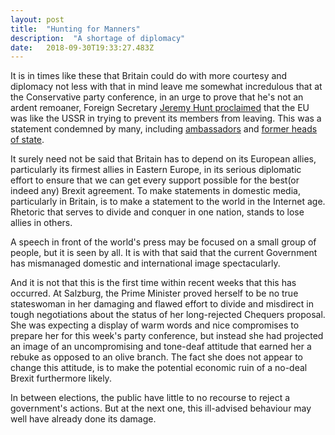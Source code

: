 ```yaml
---
layout: post 
title:  "Hunting for Manners" 
description:  "A shortage of diplomacy" 
date:   2018-09-30T19:33:27.483Z 
---
```


It is in times like these that Britain could do with more courtesy and diplomacy not less with that in mind leave me somewhat incredulous that at the Conservative party conference, in an urge to prove that he's not an ardent remoaner, Foreign Secretary [Jeremy Hunt proclaimed](https://www.huffingtonpost.co.uk/entry/jeremy-hunt-misjudged-brexiteer-tories-by-comparing-eu-to-ussr_uk_5bb0fd79e4b0343b3dc12eca?utm_hp_ref=uk-politics) that the EU was like the USSR in trying to prevent its members from leaving. This was a statement condemned by many, including [ambassadors](https://mobile.twitter.com/BaibaBraze/status/1046442294684123139) and [former heads of state](https://mobile.twitter.com/IlvesToomas/status/1046454249339514880).

It surely need not be said that Britain has to depend on its European allies, particularly its firmest allies in Eastern Europe, in its serious diplomatic effort to ensure that we can get every support possible for the best(or indeed any) Brexit agreement. To make statements in domestic media, particularly in Britain, is to make a statement to the world in the Internet age. Rhetoric that serves to divide and conquer in one nation, stands to lose allies in others.

A speech in front of the world's press may be focused on a small group of people, but it is seen by all. It is with that said that the current Government has mismanaged domestic and international image spectacularly. 

And it is not that this is the first time within recent weeks that this has occurred. At Salzburg, the Prime Minister proved herself to be no true stateswoman in her damaging and flawed effort to divide and misdirect in tough negotiations about the status of her long-rejected Chequers proposal. She was expecting a display of warm words and nice compromises to prepare her for this week's party conference, but instead she had projected an image of an uncompromising and tone-deaf attitude that earned her a rebuke as opposed to an olive branch. The fact she does not appear to change this attitude, is to make the potential economic ruin of a no-deal Brexit furthermore likely.

In between elections, the public have little to no recourse to reject a government's actions. But at the next one, this ill-advised behaviour may well have already done its damage.
